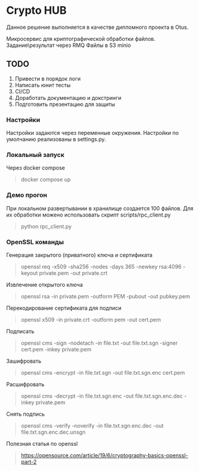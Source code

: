 # Crypto HUB

Данное решение выполняется в качестве дипломного проекта в Otus.

Микросервис для криптографической обработки файлов.
Задание\результат через RMQ
Файлы в S3 minio

## TODO
1. Привести в порядок логи
2. Написать юнит тесты
3. CI/CD
4. Доработать документацию и докстринги
5. Подготовить презентацию для защиты

### Настройки
Настройки задаются через переменные окружения.
Настройки по умолчанию реализованы в settings.py.
### Локальный запуск
Через docker compose
> docker compose up
### Демо прогон
При локальном развертывании в хранилище создается 100 файлов.
Для их обработки можено использовать скрипт scripts/rpc_client.py
> python rpc_client.py

### OpenSSL команды
Генерация закрытого (приватного) ключа и сертификата
>openssl req -x509 -sha256 -nodes -days 365 -newkey rsa:4096 -keyout private.pem -out private.crt         

Извлечение открытого ключа
>openssl rsa -in private.pem -outform PEM -pubout -out pubkey.pem

Перекодирование сертификата для подписи
>openssl x509 -in private.crt -outform pem -out cert.pem   

Подписать
>openssl cms -sign -nodetach -in file.txt -out file.txt.sgn -signer cert.pem -inkey private.pem 

Зашифровать
>openssl cms -encrypt -in file.txt.sgn -out file.txt.sgn.enc cert.pem

Расшифровать
>openssl cms -decrypt -in file.txt.sgn.enc -out file.txt.sgn.enc.dec -inkey private.pem 

Снять подпись
>openssl cms -verify -noverify -in file.txt.sgn.enc.dec -out file.txt.sgn.enc.dec.unsgn 

Полезная статья по openssl
>https://opensource.com/article/19/6/cryptography-basics-openssl-part-2